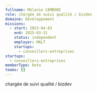 ```yaml
---
fullname: Mélanie CAMBONI
role: chargée de suivi qualité / bizdev
domaine: Développement
missions:
  - start: 2023-04-03
    end: 2025-03-31
    status: independent
    employer: MALT
    startups:
      - conseillers-entreprises
startups:
  - conseillers-entreprises
memberType: beta
teams: []
---
```

chargée de suivi qualité / bizdev